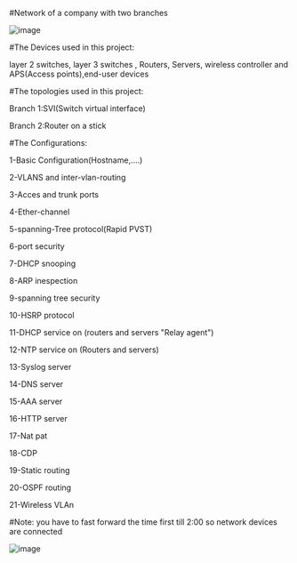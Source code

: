 
#Network of a company with two branches

![image](https://github.com/1MostafaAyman1/Network-of-a-company-with-Two-Branches/assets/80271742/4b3d0612-7cbc-4185-b5f6-04fef3e62689)

#The Devices used in this project:

layer 2 switches, layer 3 switches , Routers, Servers, wireless controller
and APS(Access points),end-user devices

#The topologies used in this project:

Branch 1:SVI(Switch virtual interface)

Branch 2:Router on a stick 

#The Configurations: 

1-Basic Configuration(Hostname,....)

2-VLANS and inter-vlan-routing

3-Acces and trunk ports

4-Ether-channel

5-spanning-Tree protocol(Rapid PVST)

6-port security

7-DHCP snooping

8-ARP inespection

9-spanning tree security

10-HSRP protocol

11-DHCP service on (routers and servers "Relay agent")

12-NTP service on (Routers and servers)

13-Syslog server

14-DNS server

15-AAA server

16-HTTP server

17-Nat pat

18-CDP

19-Static routing

20-OSPF routing

21-Wireless VLAn

#Note: you have to fast forward the time first till 2:00 so network devices are connected

![image](https://github.com/1MostafaAyman1/Network-of-a-company-with-Two-Branches/assets/80271742/c032e8c9-0079-4474-bd69-b06244e819be)





